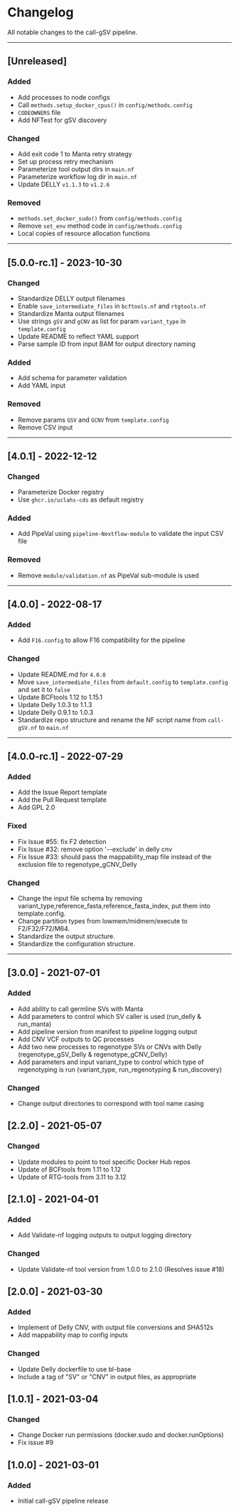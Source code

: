 # Changelog
All notable changes to the call-gSV pipeline.

---

## [Unreleased]
### Added
- Add processes to node configs
- Call `methods.setup_docker_cpus()` in `config/methods.config`
- `CODEOWNERS` file
- Add NFTest for gSV discovery

### Changed
- Add exit code 1 to Manta retry strategy
- Set up process retry mechanism
- Parameterize tool output dirs in `main.nf`
- Parameterize workflow log dir in `main.nf`
- Update DELLY `v1.1.3` to `v1.2.6`

### Removed
- `methods.set_docker_sudo()` from `config/methods.config`
- Remove `set_env` method code in `config/methods.config`
- Local copies of resource allocation functions

---

## [5.0.0-rc.1] - 2023-10-30
### Changed
- Standardize DELLY output filenames
- Enable `save_intermediate_files` in `bcftools.nf` and `rtgtools.nf`
- Standardize Manta output filenames
- Use strings `gSV` and `gCNV` as list for param `variant_type` in `template.config`
- Update README to reflect YAML support
- Parse sample ID from input BAM for output directory naming

### Added
- Add schema for parameter validation
- Add YAML input

### Removed
- Remove params `GSV` and `GCNV` from `template.config`
- Remove CSV input

---

## [4.0.1] - 2022-12-12
### Changed
- Parameterize Docker registry
- Use `ghcr.io/uclahs-cds` as default registry

### Added
- Add PipeVal using `pipeline-Nextflow-module` to validate the input CSV file

### Removed
- Remove `module/validation.nf` as PipeVal sub-module is used

---

## [4.0.0] - 2022-08-17
### Added
- Add `F16.config` to allow F16 compatibility for the pipeline

### Changed
- Update README.md for `4.0.0`
- Move `save_intermediate_files` from `default.config` to `template.config` and set it to `false`
- Update BCFtools 1.12 to 1.15.1
- Update Delly 1.0.3 to 1.1.3
- Update Delly 0.9.1 to 1.0.3
- Standardize repo structure and rename the NF script name from `call-gSV.nf` to `main.nf`

---

## [4.0.0-rc.1] - 2022-07-29
### Added
- Add the Issue Report template
- Add the Pull Request template
- Add GPL 2.0

### Fixed
- Fix Issue #55: fix F2 detection
- Fix Issue #32: remove option '--exclude' in delly cnv
- Fix Issue #33: should pass the mappability_map file instead of the exclusion file to regenotype_gCNV_Delly

### Changed
- Change the input file schema by removing variant_type,reference_fasta,reference_fasta_index, put them into template.config.
- Change partition types from lowmem/midmem/execute to F2/F32/F72/M64.
- Standardize the output structure.
- Standardize the configuration structure.

---

## [3.0.0] - 2021-07-01
### Added
- Add ability to call germline SVs with Manta
- Add parameters to control which SV caller is used (run_delly & run_manta)
- Add pipeline version from manifest to pipeline logging output
- Add CNV VCF outputs to QC processes
- Add two new processes to regenotype SVs or CNVs with Delly (regenotype_gSV_Delly & regenotype_gCNV_Delly)
- Add parameters and input variant_type to control which type of regenotyping is run (variant_type, run_regenotyping & run_discovery)

### Changed
- Change output directories to correspond with tool name casing

## [2.2.0] - 2021-05-07
### Changed
- Update modules to point to tool specific Docker Hub repos
- Update of BCFtools from 1.11 to 1.12
- Update of RTG-tools from 3.11 to 3.12

## [2.1.0] - 2021-04-01
### Added
- Add Validate-nf logging outputs to output logging directory

### Changed
- Update Validate-nf tool version from 1.0.0 to 2.1.0 (Resolves issue #18)

## [2.0.0] - 2021-03-30
### Added
- Implement of Delly CNV, with output file conversions and SHA512s
- Add mappability map to config inputs

### Changed
- Update Delly dockerfile to use bl-base
- Include a tag of "SV" or "CNV" in output files, as appropriate

## [1.0.1] - 2021-03-04
### Changed
- Change Docker run permissions (docker.sudo and docker.runOptions)
- Fix issue #9

## [1.0.0] - 2021-03-01
### Added
- Initial call-gSV pipeline release
